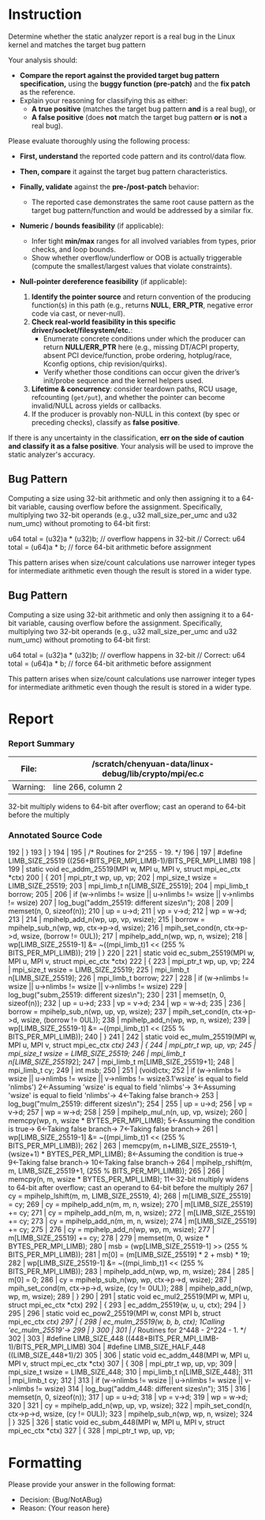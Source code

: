 # Instruction

Determine whether the static analyzer report is a real bug in the Linux kernel and matches the target bug pattern

Your analysis should:
- **Compare the report against the provided target bug pattern specification,** using the **buggy function (pre-patch)** and the **fix patch** as the reference.
- Explain your reasoning for classifying this as either:
  - **A true positive** (matches the target bug pattern **and** is a real bug), or
  - **A false positive** (does **not** match the target bug pattern **or** is **not** a real bug).

Please evaluate thoroughly using the following process:

- **First, understand** the reported code pattern and its control/data flow.
- **Then, compare** it against the target bug pattern characteristics.
- **Finally, validate** against the **pre-/post-patch** behavior:
  - The reported case demonstrates the same root cause pattern as the target bug pattern/function and would be addressed by a similar fix.

- **Numeric / bounds feasibility** (if applicable):
  - Infer tight **min/max** ranges for all involved variables from types, prior checks, and loop bounds.
  - Show whether overflow/underflow or OOB is actually triggerable (compute the smallest/largest values that violate constraints).

- **Null-pointer dereference feasibility** (if applicable):
  1. **Identify the pointer source** and return convention of the producing function(s) in this path (e.g., returns **NULL**, **ERR_PTR**, negative error code via cast, or never-null).
  2. **Check real-world feasibility in this specific driver/socket/filesystem/etc.**:
     - Enumerate concrete conditions under which the producer can return **NULL/ERR_PTR** here (e.g., missing DT/ACPI property, absent PCI device/function, probe ordering, hotplug/race, Kconfig options, chip revision/quirks).
     - Verify whether those conditions can occur given the driver’s init/probe sequence and the kernel helpers used.
  3. **Lifetime & concurrency**: consider teardown paths, RCU usage, refcounting (`get/put`), and whether the pointer can become invalid/NULL across yields or callbacks.
  4. If the producer is provably non-NULL in this context (by spec or preceding checks), classify as **false positive**.

If there is any uncertainty in the classification, **err on the side of caution and classify it as a false positive**. Your analysis will be used to improve the static analyzer's accuracy.

## Bug Pattern

Computing a size using 32-bit arithmetic and only then assigning it to a 64-bit variable, causing overflow before the assignment. Specifically, multiplying two 32-bit operands (e.g., u32 mall_size_per_umc and u32 num_umc) without promoting to 64-bit first:

u64 total = (u32)a * (u32)b;  // overflow happens in 32-bit
// Correct:
u64 total = (u64)a * b;  // force 64-bit arithmetic before assignment

This pattern arises when size/count calculations use narrower integer types for intermediate arithmetic even though the result is stored in a wider type.

## Bug Pattern

Computing a size using 32-bit arithmetic and only then assigning it to a 64-bit variable, causing overflow before the assignment. Specifically, multiplying two 32-bit operands (e.g., u32 mall_size_per_umc and u32 num_umc) without promoting to 64-bit first:

u64 total = (u32)a * (u32)b;  // overflow happens in 32-bit
// Correct:
u64 total = (u64)a * b;  // force 64-bit arithmetic before assignment

This pattern arises when size/count calculations use narrower integer types for intermediate arithmetic even though the result is stored in a wider type.

# Report

### Report Summary

File:| /scratch/chenyuan-data/linux-debug/lib/crypto/mpi/ec.c
---|---
Warning:| line 266, column 2
32-bit multiply widens to 64-bit after overflow; cast an operand to 64-bit
before the multiply

### Annotated Source Code


192   | 	}
193   | }
194   |
195   | /* Routines for 2^255 - 19.  */
196   |
197   | #define LIMB_SIZE_25519 ((256+BITS_PER_MPI_LIMB-1)/BITS_PER_MPI_LIMB)
198   |
199   | static void ec_addm_25519(MPI w, MPI u, MPI v, struct mpi_ec_ctx *ctx)
200   | {
201   | 	mpi_ptr_t wp, up, vp;
202   | 	mpi_size_t wsize = LIMB_SIZE_25519;
203   | 	mpi_limb_t n[LIMB_SIZE_25519];
204   | 	mpi_limb_t borrow;
205   |
206   |  if (w->nlimbs != wsize || u->nlimbs != wsize || v->nlimbs != wsize)
207   |  log_bug("addm_25519: different sizes\n");
208   |
209   |  memset(n, 0, sizeof(n));
210   | 	up = u->d;
211   | 	vp = v->d;
212   | 	wp = w->d;
213   |
214   | 	mpihelp_add_n(wp, up, vp, wsize);
215   | 	borrow = mpihelp_sub_n(wp, wp, ctx->p->d, wsize);
216   | 	mpih_set_cond(n, ctx->p->d, wsize, (borrow != 0UL));
217   | 	mpihelp_add_n(wp, wp, n, wsize);
218   | 	wp[LIMB_SIZE_25519-1] &= ~((mpi_limb_t)1 << (255 % BITS_PER_MPI_LIMB));
219   | }
220   |
221   | static void ec_subm_25519(MPI w, MPI u, MPI v, struct mpi_ec_ctx *ctx)
222   | {
223   | 	mpi_ptr_t wp, up, vp;
224   | 	mpi_size_t wsize = LIMB_SIZE_25519;
225   | 	mpi_limb_t n[LIMB_SIZE_25519];
226   | 	mpi_limb_t borrow;
227   |
228   |  if (w->nlimbs != wsize || u->nlimbs != wsize || v->nlimbs != wsize)
229   |  log_bug("subm_25519: different sizes\n");
230   |
231   |  memset(n, 0, sizeof(n));
232   | 	up = u->d;
233   | 	vp = v->d;
234   | 	wp = w->d;
235   |
236   | 	borrow = mpihelp_sub_n(wp, up, vp, wsize);
237   | 	mpih_set_cond(n, ctx->p->d, wsize, (borrow != 0UL));
238   | 	mpihelp_add_n(wp, wp, n, wsize);
239   | 	wp[LIMB_SIZE_25519-1] &= ~((mpi_limb_t)1 << (255 % BITS_PER_MPI_LIMB));
240   | }
241   |
242   | static void ec_mulm_25519(MPI w, MPI u, MPI v, struct mpi_ec_ctx *ctx)
243   | {
244   | 	mpi_ptr_t wp, up, vp;
245   | 	mpi_size_t wsize = LIMB_SIZE_25519;
246   | 	mpi_limb_t n[LIMB_SIZE_25519*2];
247   | 	mpi_limb_t m[LIMB_SIZE_25519+1];
248   | 	mpi_limb_t cy;
249   |  int msb;
250   |
251   | 	(void)ctx;
252   |  if (w->nlimbs != wsize || u->nlimbs != wsize || v->nlimbs != wsize3.1'wsize' is equal to field 'nlimbs')
    2←Assuming 'wsize' is equal to field 'nlimbs'→
    3←Assuming 'wsize' is equal to field 'nlimbs'→
    4←Taking false branch→
253   |  log_bug("mulm_25519: different sizes\n");
254   |
255   |  up = u->d;
256   | 	vp = v->d;
257   | 	wp = w->d;
258   |
259   |  mpihelp_mul_n(n, up, vp, wsize);
260   |  memcpy(wp, n, wsize * BYTES_PER_MPI_LIMB);
    5←Assuming the condition is true→
    6←Taking false branch→
    7←Taking false branch→
261   |  wp[LIMB_SIZE_25519-1] &= ~((mpi_limb_t)1 << (255 % BITS_PER_MPI_LIMB));
262   |
263   |  memcpy(m, n+LIMB_SIZE_25519-1, (wsize+1) * BYTES_PER_MPI_LIMB);
    8←Assuming the condition is true→
    9←Taking false branch→
    10←Taking false branch→
264   |  mpihelp_rshift(m, m, LIMB_SIZE_25519+1, (255 % BITS_PER_MPI_LIMB));
265   |
266   |  memcpy(n, m, wsize * BYTES_PER_MPI_LIMB);
    11←32-bit multiply widens to 64-bit after overflow; cast an operand to 64-bit before the multiply
267   | 	cy = mpihelp_lshift(m, m, LIMB_SIZE_25519, 4);
268   | 	m[LIMB_SIZE_25519] = cy;
269   | 	cy = mpihelp_add_n(m, m, n, wsize);
270   | 	m[LIMB_SIZE_25519] += cy;
271   | 	cy = mpihelp_add_n(m, m, n, wsize);
272   | 	m[LIMB_SIZE_25519] += cy;
273   | 	cy = mpihelp_add_n(m, m, n, wsize);
274   | 	m[LIMB_SIZE_25519] += cy;
275   |
276   | 	cy = mpihelp_add_n(wp, wp, m, wsize);
277   | 	m[LIMB_SIZE_25519] += cy;
278   |
279   |  memset(m, 0, wsize * BYTES_PER_MPI_LIMB);
280   | 	msb = (wp[LIMB_SIZE_25519-1] >> (255 % BITS_PER_MPI_LIMB));
281   | 	m[0] = (m[LIMB_SIZE_25519] * 2 + msb) * 19;
282   | 	wp[LIMB_SIZE_25519-1] &= ~((mpi_limb_t)1 << (255 % BITS_PER_MPI_LIMB));
283   | 	mpihelp_add_n(wp, wp, m, wsize);
284   |
285   | 	m[0] = 0;
286   | 	cy = mpihelp_sub_n(wp, wp, ctx->p->d, wsize);
287   | 	mpih_set_cond(m, ctx->p->d, wsize, (cy != 0UL));
288   | 	mpihelp_add_n(wp, wp, m, wsize);
289   | }
290   |
291   | static void ec_mul2_25519(MPI w, MPI u, struct mpi_ec_ctx *ctx)
292   | {
293   | 	ec_addm_25519(w, u, u, ctx);
294   | }
295   |
296   | static void ec_pow2_25519(MPI w, const MPI b, struct mpi_ec_ctx *ctx)
297   | {
298   |  ec_mulm_25519(w, b, b, ctx);
    1Calling 'ec_mulm_25519'→
299   | }
300   |
301   | /* Routines for 2^448 - 2^224 - 1.  */
302   |
303   | #define LIMB_SIZE_448 ((448+BITS_PER_MPI_LIMB-1)/BITS_PER_MPI_LIMB)
304   | #define LIMB_SIZE_HALF_448 ((LIMB_SIZE_448+1)/2)
305   |
306   | static void ec_addm_448(MPI w, MPI u, MPI v, struct mpi_ec_ctx *ctx)
307   | {
308   | 	mpi_ptr_t wp, up, vp;
309   | 	mpi_size_t wsize = LIMB_SIZE_448;
310   | 	mpi_limb_t n[LIMB_SIZE_448];
311   | 	mpi_limb_t cy;
312   |
313   |  if (w->nlimbs != wsize || u->nlimbs != wsize || v->nlimbs != wsize)
314   |  log_bug("addm_448: different sizes\n");
315   |
316   |  memset(n, 0, sizeof(n));
317   | 	up = u->d;
318   | 	vp = v->d;
319   | 	wp = w->d;
320   |
321   | 	cy = mpihelp_add_n(wp, up, vp, wsize);
322   | 	mpih_set_cond(n, ctx->p->d, wsize, (cy != 0UL));
323   | 	mpihelp_sub_n(wp, wp, n, wsize);
324   | }
325   |
326   | static void ec_subm_448(MPI w, MPI u, MPI v, struct mpi_ec_ctx *ctx)
327   | {
328   | 	mpi_ptr_t wp, up, vp;

# Formatting

Please provide your answer in the following format:

- Decision: {Bug/NotABug}
- Reason: {Your reason here}
